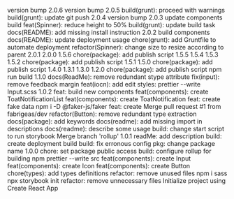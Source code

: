 version bump 2.0.6
version bump 2.0.5
build(grunt): proceed with warnings
build(grunt): update git push
2.0.4
version bump 2.0.3
update components build
feat(Spinner): reduce height to 50%
build(grunt): update build task
docs(README): add missing install instruction
2.0.2
build components
docs(README): update deployment usage
chore(grunt): add Gruntfile to automate deployment
refactor(Spinner): change size to resize according to parent
2.0.1
2.0.0
1.5.6
chore(package): add publish script
1.5.5
1.5.4
1.5.3
1.5.2
chore(package): add publish script
1.5.1
1.5.0
chore(package): add publish script
1.4.0
1.3.1
1.3.0
1.2.0
chore(package): add publish script
npm run build
1.1.0
docs(ReadMe): remove redundant stype attribute
fix(input): remove feedback margin
feat(iocn): add edit
styles: prettier --write Input.scss
1.0.2
feat: build new components
feat(components): create ToatNotificationList
feat(components): create ToatNotification
feat: create fake data
npm i -D @faker-js/faker
feat: create <Spinner />
Merge pull request #1 from fabrigeas/dev
refactor(Button): remove redundant type extraction
docs(package): add keywords
docs(readme): add missing import in descriptions
docs(readme): describe some usage
build: change start script to run storybook
Merge branch 'rollup'
1.0.1
readMe: add description
build: create deployment build
build: fix erronous config
pkg: change package name
1.0.0
chore: set package public access
build: configure rollup for building
npm prettier --write src
feat(components): create Input
feat(components): create Icon
feat(components): create Button
chore(types): add types definitions
refactor: remove unused files
npm i sass
npx storybook init
refactor: remove unnecessary files
Initialize project using Create React App
